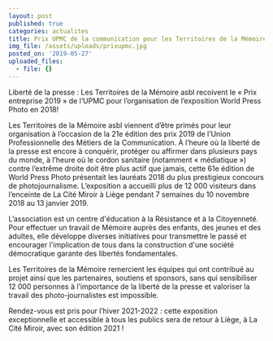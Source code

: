 ```yaml
---
layout: post
published: true
categories: actualites
title: Prix UPMC de la communication pour les Territoires de la Mémoire
img_file: /assets/uploads/prixupmc.jpg
posted_on: '2019-05-27'
uploaded_files:
  - file: {}
---
```

Liberté de la presse : Les Territoires de la Mémoire asbl recoivent le « Prix entreprise 2019 » de l’UPMC pour l’organisation de l’exposition World Press Photo en 2018!
 
Les Territoires de la Mémoire asbl viennent d’être primés pour leur organisation à l’occasion de la 21e édition des prix 2019 de l’Union Professionnelle des Métiers de la Communication. À l’heure où la liberté de la presse est encore à conquérir, protéger ou affirmer dans plusieurs pays du monde, à l’heure où le cordon sanitaire (notamment « médiatique ») contre l’extrême droite doit être plus actif que jamais, cette 61e édition de World Press Photo présentait les lauréats 2018 du plus prestigieux concours de photojournalisme. L’exposition a accueilli plus de 12 000 visiteurs dans l’enceinte de La Cité Miroir à Liège pendant 7 semaines du 10 novembre 2018 au 13 janvier 2019. 

L’association est un centre d'éducation à la Résistance et à la Citoyenneté. Pour effectuer un travail de Mémoire auprès des enfants, des jeunes et des adultes, elle développe diverses initiatives pour transmettre le passé et encourager l'implication de tous dans la construction d'une société démocratique garante des libertés fondamentales.
 
Les Territoires de la Mémoire remercient les équipes qui ont contribué au projet ainsi que les partenaires, soutiens et sponsors, sans qui sensibiliser 12 000 personnes à l’importance de la liberté de la presse et valoriser la travail des photo-journalistes est impossible. 
 
Rendez-vous est pris pour l’hiver 2021-2022 : cette exposition exceptionnelle et accessible à tous les publics sera de retour à Liège, à La Cité Miroir, avec son édition 2021 !
